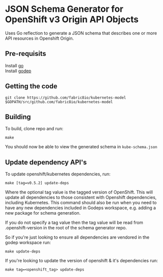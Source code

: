 JSON Schema Generator for OpenShift v3 Origin API Objects
=========================================================

Uses Go reflection to generate a JSON schema that describes one or more 
API resources in Openshift Origin.

Pre-requisits
-------------

Install [go](https://golang.org/doc/install)   
Install [godep](https://github.com/GoogleCloudPlatform/kubernetes/blob/master/docs/devel/development.md#godep-and-dependency-management)   


Getting the code
----------------
```
git clone https://github.com/fabric8io/kubernetes-model $GOPATH/src/github.com/fabric8io/kubernetes-model
```


Building
--------
To build, clone repo and run:  

```
make
```

You should now be able to view the generated schema in `kube-schema.json`

Update dependency API's
-----------------------

To update openshift/kubernetes dependencies, run:

    make [tag=v0.5.2] update-deps

Where the optional tag value is the tagged version of OpenShift. This will update all
dependencies to those consistent with Openshift dependencies, including Kubernetes.
This command should also be run when you need to have any new dependencies included
in Godeps workspace, e.g. adding a new package for schema generation.

If you do not specify a tag value then the tag value will be read from .openshift-version
in the root of the schema generator repo.

So if you're just looking to ensure all dependencies are vendored in the godep workspace
run:

    make update-deps

If you're looking to update the version of openshift & it's dependencies run:

    make tag=<openshift_tag> update-deps
